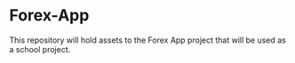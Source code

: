 # Forex-App
This repository will hold assets to the Forex App project that will be used as a school project. 
